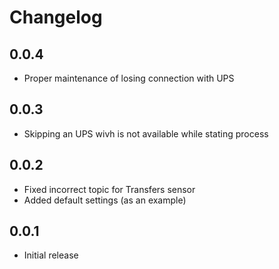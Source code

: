 # Changelog

## 0.0.4
- Proper maintenance of losing connection with UPS

## 0.0.3
- Skipping an UPS wivh is not available while stating process

## 0.0.2
- Fixed incorrect topic for Transfers sensor
- Added default settings (as an example)

## 0.0.1
- Initial release
